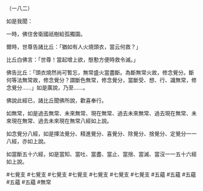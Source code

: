 （一八二）

如是我聞：

一時，佛住舍衛國祇樹給孤獨園。

爾時，世尊告諸比丘：「猶如有人火燒頭衣，當云何救？」

比丘白佛言：「世尊！當起增上欲，慇懃方便時救令滅。」

佛告比丘：「頭衣燒然尚可暫忘，無常盛火當盡斷。為斷無常火故，修念覺分。斷何等法無常故，修念覺分？謂斷色無常，修念覺分，當斷受、想、行、識無常，修念覺分……」如是廣說，乃至……。

佛說此經已，諸比丘聞佛所說，歡喜奉行。

如無常，如是過去無常、未來無常、現在無常、過去未來無常、過去現在無常、未來現在無常、過去未來現在無常八經如上說。

如念覺分八經，如是擇法覺分、精進覺分、喜覺分、除覺分、捨覺分、定覺分一一八經，亦如上說。

如當斷五十六經，如是當知、當吐、當盡、當止、當捨、當滅、當沒一一五十六經如上說。



#七覺支
#七覺支
#七覺支
#七覺支
#七覺支
#七覺支
#七覺支
#五蘊
#五蘊
#五蘊
#五蘊
#五蘊
#無常
